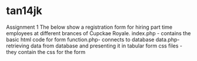 # tan14jk
Assignment 1 
The below show a registration form for hiring part time employees at different brances of Cupckae Royale.
index.php - contains the basic html code for form 
function.php- connects to database
data.php-retrieving data from database and presenting it in tabular form
css files - they contain the css for the form 
